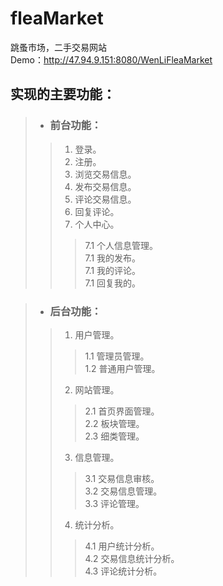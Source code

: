 # fleaMarket
跳蚤市场，二手交易网站  
Demo：http://47.94.9.151:8080/WenLiFleaMarket 

## 实现的主要功能：

> - ### 前台功能：
>>1. 登录。
>>2. 注册。
>>3. 浏览交易信息。
>>4. 发布交易信息。
>>5. 评论交易信息。
>>6. 回复评论。
>>7. 个人中心。  
>>>7.1 个人信息管理。  
>>>7.1 我的发布。  
>>>7.1 我的评论。  
>>>7.1 回复我的。  

> - ### 后台功能：
>>1. 用户管理。  
>>>1.1 管理员管理。  
>>>1.2 普通用户管理。  
>>2. 网站管理。
>>>2.1 首页界面管理。  
>>>2.2 板块管理。  
>>>2.3 细类管理。  
>>3. 信息管理。
>>>3.1 交易信息审核。  
>>>3.2 交易信息管理。  
>>>3.3 评论管理。  
>>4. 统计分析。  
>>>4.1 用户统计分析。  
>>>4.2 交易信息统计分析。  
>>>4.3 评论统计分析。   

